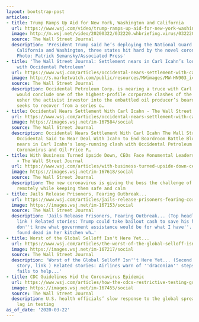 ```yaml
---
layout: bootstrap-post
articles:
- title: Trump Ramps Up Aid for New York, Washington and California
  url: https://www.wsj.com/video/trump-ramps-up-aid-for-new-york-washington-and-california/8EAD6471-557C-40AA-8452-5B7E16788F7B.html
  image: http://m.wsj.net/video/20200322/032220.whbriefing.virus/032220.whbriefing.virus_1280x720.jpg
  source: The Wall Street Journal
  description: 'President Trump said he’s deploying the National Guard to New York,
    California and Washington, three states hit hard by the novel coronavirus outbreak.
    Photo: Patrick Semansky/Associated Press'
- title: 'The Wall Street Journal: Settlement nears in Carl Icahn’s long-running clash
    with Occidental Petroleum'
  url: https://www.wsj.com/articles/occidental-nears-settlement-with-carl-icahn-11584893424?mod=mktw
  image: http://s.marketwatch.com/public/resources/MWimages/MW-HN903_icahn0_ZG_20190722214009.jpg
  source: The Wall Street Journal
  description: Occidental Petroleum Corp. is nearing a truce with Carl Icahn that
    would conclude one of the highest-profile corporate clashes of the past year and
    usher the activist investor into the embattled oil producer’s board room as it
    seeks to recover from a series o…
- title: Occidental Nears Settlement With Carl Icahn - The Wall Street Journal
  url: https://www.wsj.com/articles/occidental-nears-settlement-with-carl-icahn-11584893424
  image: https://images.wsj.net/im-167584/social
  source: The Wall Street Journal
  description: Occidental Nears Settlement With Carl Icahn The Wall Street Journal
    Occidental Said to Near Deal With Icahn to End Boardroom Battle Bloomberg Settlement
    nears in Carl Icahn's long-running clash with Occidental Petroleum MarketWatch
    Coronavirus and Oil-Price P…
- title: With Business Turned Upside Down, CEOs Face Monumental Leadership Challenge
    - The Wall Street Journal
  url: https://www.wsj.com/articles/with-business-turned-upside-down-ceos-face-monumental-leadership-challenge-11584891047
  image: https://images.wsj.net/im-167618/social
  source: The Wall Street Journal
  description: The new coronavirus is giving the boss the challenge of leading employees
    remotely while keeping them safe and calm
- title: Jails Release Prisoners, Fearing Outbreak...
  url: https://www.wsj.com/articles/jails-release-prisoners-fearing-coronavirus-outbreak-11584885600
  image: https://images.wsj.net/im-167153/social
  source: The Wall Street Journal
  description: 'Jails Release Prisoners, Fearing Outbreak... (Top headline, 7th story,
    link ) Related stories: Trump could take bailout cash to save his hotels... ''I
    don''t know what government assistance would be for what I have''... Clinic worker
    found dead in her kitchen wh…'
- title: Worst of the Global Selloff Isn't Here Yet...
  url: https://www.wsj.com/articles/the-worst-of-the-global-selloff-isnt-here-yet-banks-and-investors-warn-11584877018
  image: https://images.wsj.net/im-167217/social
  source: The Wall Street Journal
  description: 'Worst of the Global Selloff Isn''t Here Yet... (Second column, 1st
    story, link ) Related stories: Airlines warn of ''draconian'' steps if Congress
    fails to help...'
- title: CDC Guidelines Hid the Coronavirus Epidemic
  url: https://www.wsj.com/articles/how-the-cdcs-restrictive-testing-guidelines-hid-the-coronavirus-epidemic-11584882001
  image: https://images.wsj.net/im-167455/social
  source: The Wall Street Journal
  description: U.S. health officials’ slow response to the global spread led to a
    lag in testing
as_of_date: '2020-03-22'
---
```


